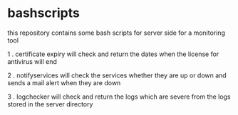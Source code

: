# bashscripts
this repository contains some bash scripts for server side for a monitoring tool

1 . certificate expiry will check and return the dates when the license for antivirus will end

2 . notifyservices will check the services whether they are up or down and sends a mail alert when they are down

3 . logchecker will check and return the logs which are severe from the logs stored in the server directory
